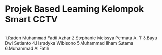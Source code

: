 # Projek Based Learning Kelompok Smart CCTV
<br>
1.Raden Muhammad Fadil Azhar
2.Stephanie Meissya Permata A. T
3.Bayu Dwi Setianto	
4.Harsdyka Wibisono			
5.Muhammad Ilham Sutama		
6.Muhammad Al Fatih			
